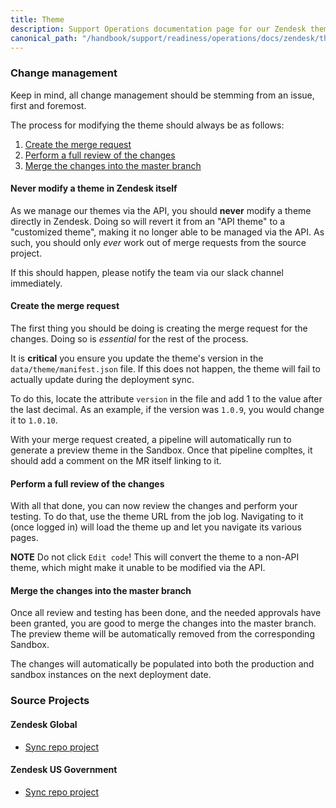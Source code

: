 ```yaml
---
title: Theme
description: Support Operations documentation page for our Zendesk theme
canonical_path: "/handbook/support/readiness/operations/docs/zendesk/theme"
---
```


### Change management

Keep in mind, all change management should be stemming from an issue, first and
foremost.

The process for modifying the theme should always be as follows:

1. [Create the merge request](#create-the-merge-request)
1. [Perform a full review of the changes](#perform-a-full-review-of-the-changes)
1. [Merge the changes into the master branch](#merge-the-changes-into-the-master-branch)

#### Never modify a theme in Zendesk itself

As we manage our themes via the API, you should **never** modify a theme
directly in Zendesk. Doing so will revert it from an "API theme" to a
"customized theme", making it no longer able to be managed via the API. As such,
you should only *ever* work out of merge requests from the source project.

If this should happen, please notify the team via our slack channel immediately.

#### Create the merge request

The first thing you should be doing is creating the merge request for the
changes. Doing so is *essential* for the rest of the process.

It is **critical** you ensure you update the theme's version in the
`data/theme/manifest.json` file. If this does not happen, the theme will fail to
actually update during the deployment sync.

To do this, locate the attribute `version` in the file and add 1 to the value
after the last decimal. As an example, if the version was `1.0.9`, you would
change it to `1.0.10`.

With your merge request created, a pipeline will automatically run to generate
a preview theme in the Sandbox. Once that pipeline compltes, it should add a
comment on the MR itself linking to it.

#### Perform a full review of the changes

With all that done, you can now review the changes and perform your testing. To
do that, use the theme URL from the job log. Navigating to it (once logged in)
will load the theme up and let you navigate its various pages.

**NOTE** Do not click `Edit code`! This will convert the theme to a non-API
theme, which might make it unable to be modified via the API.

#### Merge the changes into the master branch

Once all review and testing has been done, and the needed approvals have been
granted, you are good to merge the changes into the master branch. The preview
theme will be automatically removed from the corresponding Sandbox.

The changes will automatically be populated into both the production and sandbox
instances on the next deployment date.

### Source Projects

#### Zendesk Global

- [Sync repo project](https://gitlab.com/gitlab-support-readiness/zendesk-global/theme)

#### Zendesk US Government

- [Sync repo project](https://gitlab.com/gitlab-support-readiness/zendesk-us-government/theme)

